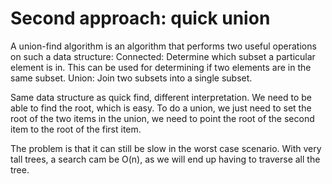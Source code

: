 # Second approach: quick union
A union-find algorithm is an algorithm that performs two useful operations on such a data structure: 
Connected: Determine which subset a particular element is in. This can be used for determining if two elements are in 
the same subset. 
Union: Join two subsets into a single subset.

Same data structure as quick find, different interpretation.
We need to be able to find the root, which is easy. To do a union, we just need to set the root of
 the two items in the union, we need to point the root of the second item to the root of the first item.
 
 The problem is that it can still be slow in the worst case scenario. With very tall trees, a search cam be O(n), as we
 will end up having to traverse all the tree.